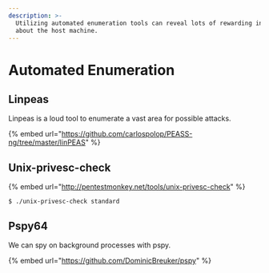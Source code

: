 ```yaml
---
description: >-
  Utilizing automated enumeration tools can reveal lots of rewarding information
  about the host machine.
---
```


# Automated Enumeration

## Linpeas

Linpeas is a loud tool to enumerate a vast area for possible attacks.

{% embed url="https://github.com/carlospolop/PEASS-ng/tree/master/linPEAS" %}

## Unix-privesc-check

{% embed url="http://pentestmonkey.net/tools/unix-privesc-check" %}

```
$ ./unix-privesc-check standard
```

## Pspy64

We can spy on background processes with pspy.

{% embed url="https://github.com/DominicBreuker/pspy" %}
